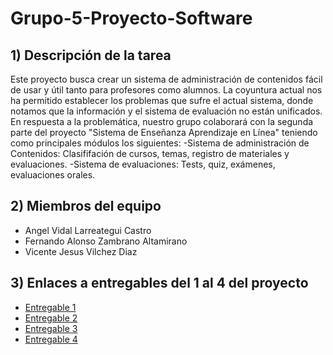 # Grupo-5-Proyecto-Software
## 1) Descripción de la tarea   
Este proyecto busca crear un sistema de administración de contenidos fácil de usar y útil tanto para profesores como alumnos. La coyuntura actual nos ha permitido establecer los problemas que sufre el actual sistema, donde notamos que la información y el sistema de evaluación no están unificados.
En respuesta a la problemática, nuestro grupo colaborará con la segunda parte del proyecto "Sistema de Enseñanza Aprendizaje en Línea" teniendo como principales módulos los siguientes:
  -Sistema de administración de Contenidos: Clasififación de cursos, temas, registro de materiales y evaluaciones.
  -Sistema de evaluaciones: Tests, quiz, exámenes, evaluaciones orales.
## 2) Miembros del equipo  
- Angel Vidal Larreategui Castro  
- Fernando Alonso Zambrano Altamirano  
- Vicente Jesus Vilchez Diaz
## 3) Enlaces a entregables del 1 al 4 del proyecto  
- [Entregable 1](https://github.com/DokiDokiMorning/Grupo-5-Proyecto-Software/tree/main/Entregable%201)
- [Entregable 2](https://github.com/DokiDokiMorning/Grupo-5-Proyecto-Software/tree/main/Entregable%202)
- [Entregable 3](https://github.com/DokiDokiMorning/Grupo-5-Proyecto-Software/tree/main/Entregable%203)
- [Entregable 4](https://github.com/DokiDokiMorning/Grupo-5-Proyecto-Software/tree/main/Entregable%204)
